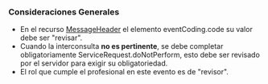 ### Consideraciones Generales

* En el recurso [MessageHeader](StructureDefinition-MessageHeaderLE.html) el elemento eventCoding.code  su valor debe ser "revisar".
* Cuando la interconsulta **no es pertinente**, se debe completar obligatoriamente ServiceRequest.doNotPerform, esto debe ser revisado por el servidor para exigir su obligatoriedad.
* El rol que cumple el profesional en este evento es de "revisor".

